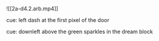 

![[2a-d4.2.arb.mp4]]

cue: left dash at the first pixel of the door

cue: downleft above the green sparkles in the dream block

